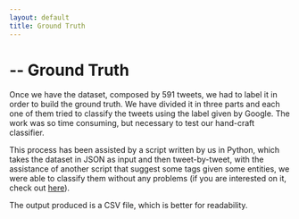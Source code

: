 ```yaml
---
layout: default
title: Ground Truth
---
```

# -- Ground Truth
Once we have the dataset, composed by 591 tweets, we had to label it in order to build the ground truth.
We have divided it in three parts and each one of them tried to classify the tweets using the label given by Google. The work was so time consuming, but necessary to test our hand-craft classifier.

This process has been assisted by a script written by us in Python, which takes the dataset in JSON as input and then tweet-by-tweet, with the assistance of another script that suggest some tags given some entities, we were able to classify them without any problems (if you are interested on it, check out [here](https://sergiopicca.github.io/wir_project/pages/ground)).

The output produced is a CSV file, which is better for readability.
